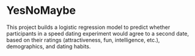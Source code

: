 # YesNoMaybe
This project builds a logistic regression model to predict whether participants in a speed dating experiment would agree to a second date, based on their ratings (attractiveness, fun, intelligence, etc.), demographics, and dating habits.
